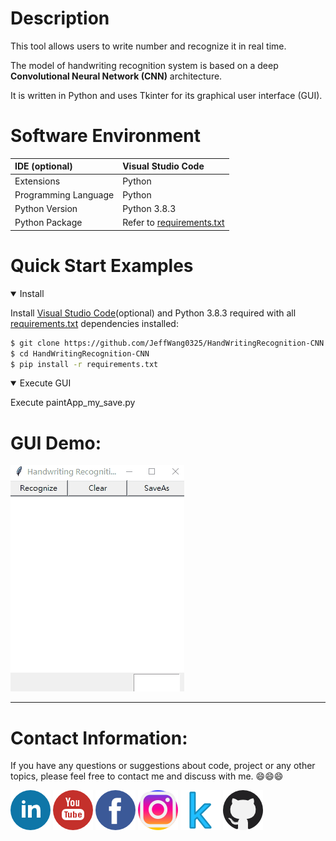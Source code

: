 # Description
This tool allows users to write number and recognize it in real time. 

The model of handwriting recognition system is based on a deep **Convolutional Neural Network (CNN)** architecture.

It is written in Python and uses Tkinter for its graphical user interface (GUI).

# Software Environment
| IDE (optional)              | Visual Studio Code       |
| :-------------------------- | :----------------------- |
| Extensions                  | Python                   |
| Programming Language        | Python                   |
| Python Version              | Python 3.8.3             |
| Python Package              | Refer to [requirements.txt](https://github.com/JeffWang0325/HandWritingRecognition-CNN/blob/master/requirements.txt)|

# Quick Start Examples
<details open>
<summary>Install</summary>

Install [Visual Studio Code](https://code.visualstudio.com/download)(optional) and Python 3.8.3 required with all [requirements.txt](https://github.com/JeffWang0325/HandWritingRecognition-CNN/blob/master/requirements.txt) dependencies installed:
<!-- $ sudo apt update && apt install -y libgl1-mesa-glx libsm6 libxext6 libxrender-dev -->
```bash
$ git clone https://github.com/JeffWang0325/HandWritingRecognition-CNN.git
$ cd HandWritingRecognition-CNN
$ pip install -r requirements.txt
```
</details>

<details open>
<summary>Execute GUI</summary>
  
Execute paintApp_my_save.py
  
</details>

# GUI Demo:
<img src="https://github.com/JeffWang0325/HandWritingRecognition-CNN/blob/master/GUIDemo.gif"/>

---
# Contact Information:
If you have any questions or suggestions about code, project or any other topics, please feel free to contact me and discuss with me. 😄😄😄

<a href="https://www.linkedin.com/in/tzu-wei-wang-a09707157" target="_blank"><img src="https://github.com/JeffWang0325/JeffWang0325/blob/master/Icon%20Image/linkedin_64.png" width="64"></a>
<a href="https://www.youtube.com/channel/UC9nOeQSWp0PQJPtUaZYwQBQ" target="_blank"><img src="https://github.com/JeffWang0325/JeffWang0325/blob/master/Icon%20Image/youtube_64.png" width="64"></a>
<a href="https://www.facebook.com/tzuwei.wang.33/" target="_blank"><img src="https://github.com/JeffWang0325/JeffWang0325/blob/master/Icon%20Image/facebook_64.png" width="64"></a>
<a href="https://www.instagram.com/tzuweiw/" target="_blank"><img src="https://github.com/JeffWang0325/JeffWang0325/blob/master/Icon%20Image/instagram_64.png" width="64"></a>
<a href="https://www.kaggle.com/tzuweiwang" target="_blank"><img src="https://github.com/JeffWang0325/JeffWang0325/blob/master/Icon%20Image/kaggle_64.png" width="64"></a>
<a href="https://github.com/JeffWang0325" target="_blank"><img src="https://github.com/JeffWang0325/JeffWang0325/blob/master/Icon%20Image/github_64.png" width="64"></a>

